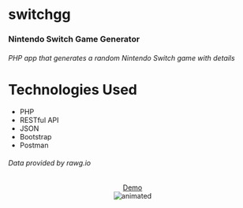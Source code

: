 # switchgg
### Nintendo Switch Game Generator
###### PHP app that generates a random Nintendo Switch game with details

# Technologies Used
- PHP
- RESTful API
- JSON
- Bootstrap
- Postman

###### Data provided by rawg.io

<p align="center">
    <a href="http://switchgg.com">Demo</a><br>
    <img src="https://media.giphy.com/media/bLfVcOBkS531uL5NlJ/giphy-downsized.gif" alt="animated">
<p>
